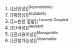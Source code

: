 1. [[신인성]]<sup>Dependability</sup>
2. [[확장성]]<sup>Scalability</sup>
3. [[느슨한 결합]] <sup>Loosely Coupled</sup>
4. [[탄력성]]<sup>Resilient</sup>
5. [[관리용이성]]<sup>Manageable</sup>
6. [[관찰가능성]]<sup>Observable</sup>



